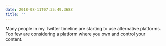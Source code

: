```yaml
---
date: 2018-08-11T07:35:49.368Z
title: ''
---
```

Many people in my Twitter timeline are starting to use alternative platforms. Too few are considering a platform where you own and control your content.
